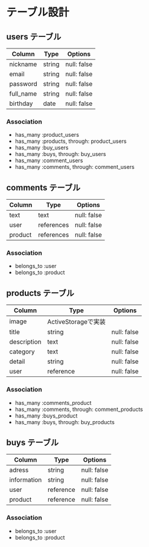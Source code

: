 # テーブル設計

## users テーブル

| Column   | Type   | Options     |
| -------- | ------ | ----------- |
| nickname | string | null: false |
| email    | string | null: false |
| password | string | null: false |
| full_name| string | null: false |
| birthday | date   | null: false |

### Association
- has_many :product_users
- has_many :products, through: product_users
- has_many :buy_users
- has_many :buys, through: buy_users
- has_many :comment_users
- has_many :comments, through: comment_users

## comments テーブル

| Column   | Type     | Options     |
| -------- | -------- | ----------- |
| text     | text     | null: false |
| user     |references| null: false |
| product  |references| null: false |

### Association

- belongs_to :user
- belongs_to :product

## products テーブル

| Column   | Type   | Options         |
| -------- | ------ | --------------- |
| image       | ActiveStorageで実装   |
| title       | string  | null: false |
| description | text    | null: false |
| category    | text    | null: false |
| detail      | string  | null: false |
| user        |reference| null: false |

### Association

- has_many :comments_product
- has_many :comments, through: comment_products
- has_many :buys_product
- has_many :buys, through: buy_products

## buys テーブル

| Column   | Type   | Options         |
| -------- | ------ | --------------- |
| adress      | string  | null: false |
| information | string  | null: false |
| user        |reference| null: false |
| product     |reference| null: false |

### Association

- belongs_to :user
- belongs_to :product

